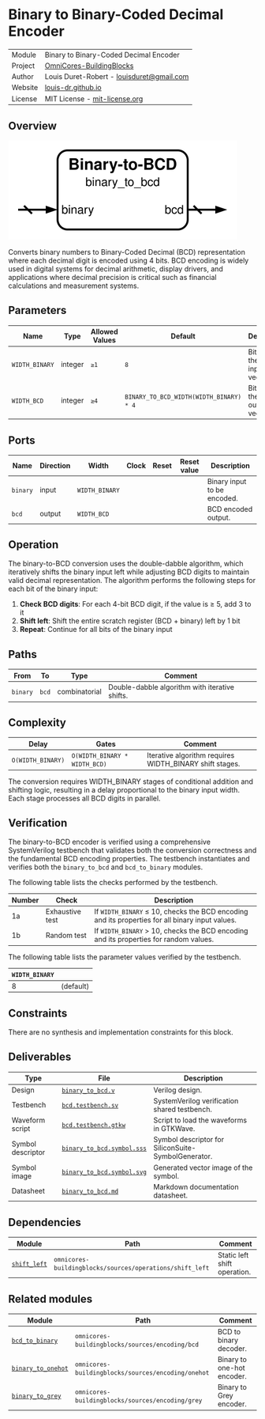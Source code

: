 # Binary to Binary-Coded Decimal Encoder

|         |                                                                                  |
| ------- | -------------------------------------------------------------------------------- |
| Module  | Binary to Binary-Coded Decimal Encoder                                           |
| Project | [OmniCores-BuildingBlocks](https://github.com/Louis-DR/OmniCores-BuildingBlocks) |
| Author  | Louis Duret-Robert - [louisduret@gmail.com](mailto:louisduret@gmail.com)         |
| Website | [louis-dr.github.io](https://louis-dr.github.io)                                 |
| License | MIT License - [mit-license.org](https://mit-license.org)                         |

## Overview

![binary_to_bcd](binary_to_bcd.symbol.svg)

Converts binary numbers to Binary-Coded Decimal (BCD) representation where each decimal digit is encoded using 4 bits. BCD encoding is widely used in digital systems for decimal arithmetic, display drivers, and applications where decimal precision is critical such as financial calculations and measurement systems.

## Parameters

| Name           | Type    | Allowed Values | Default                                 | Description                           |
| -------------- | ------- | -------------- | --------------------------------------- | ------------------------------------- |
| `WIDTH_BINARY` | integer | `≥1`           | `8`                                     | Bit width of the binary input vector. |
| `WIDTH_BCD`    | integer | `≥4`           | `BINARY_TO_BCD_WIDTH(WIDTH_BINARY) * 4` | Bit width of the BCD output vector.   |

## Ports

| Name     | Direction | Width          | Clock | Reset | Reset value | Description                 |
| -------- | --------- | -------------- | ----- | ----- | ----------- | --------------------------- |
| `binary` | input     | `WIDTH_BINARY` |       |       |             | Binary input to be encoded. |
| `bcd`    | output    | `WIDTH_BCD`    |       |       |             | BCD encoded output.         |

## Operation

The binary-to-BCD conversion uses the double-dabble algorithm, which iteratively shifts the binary input left while adjusting BCD digits to maintain valid decimal representation. The algorithm performs the following steps for each bit of the binary input:

1. **Check BCD digits**: For each 4-bit BCD digit, if the value is ≥ 5, add 3 to it
2. **Shift left**: Shift the entire scratch register (BCD + binary) left by 1 bit
3. **Repeat**: Continue for all bits of the binary input

## Paths

| From     | To    | Type          | Comment                                        |
| -------- | ----- | ------------- | ---------------------------------------------- |
| `binary` | `bcd` | combinatorial | Double-dabble algorithm with iterative shifts. |

## Complexity

| Delay             | Gates                         | Comment                                                 |
| ----------------- | ----------------------------- | ------------------------------------------------------- |
| `O(WIDTH_BINARY)` | `O(WIDTH_BINARY * WIDTH_BCD)` | Iterative algorithm requires WIDTH_BINARY shift stages. |

The conversion requires WIDTH_BINARY stages of conditional addition and shifting logic, resulting in a delay proportional to the binary input width. Each stage processes all BCD digits in parallel.

## Verification

The binary-to-BCD encoder is verified using a comprehensive SystemVerilog testbench that validates both the conversion correctness and the fundamental BCD encoding properties. The testbench instantiates and verifies both the `binary_to_bcd` and `bcd_to_binary` modules.

The following table lists the checks performed by the testbench.

| Number | Check           | Description                                                                                     |
| ------ | --------------- | ----------------------------------------------------------------------------------------------- |
| 1a     | Exhaustive test | If `WIDTH_BINARY` ≤ 10, checks the BCD encoding and its properties for all binary input values. |
| 1b     | Random test     | If `WIDTH_BINARY` > 10, checks the BCD encoding and its properties for random values.           |

The following table lists the parameter values verified by the testbench.

| `WIDTH_BINARY` |           |
| -------------- | --------- |
| 8              | (default) |

## Constraints

There are no synthesis and implementation constraints for this block.

## Deliverables

| Type              | File                                                   | Description                                         |
| ----------------- | ------------------------------------------------------ | --------------------------------------------------- |
| Design            | [`binary_to_bcd.v`](binary_to_bcd.v)                   | Verilog design.                                     |
| Testbench         | [`bcd.testbench.sv`](bcd.testbench.sv)                 | SystemVerilog verification shared testbench.        |
| Waveform script   | [`bcd.testbench.gtkw`](bcd.testbench.gtkw)             | Script to load the waveforms in GTKWave.            |
| Symbol descriptor | [`binary_to_bcd.symbol.sss`](binary_to_bcd.symbol.sss) | Symbol descriptor for SiliconSuite-SymbolGenerator. |
| Symbol image      | [`binary_to_bcd.symbol.svg`](binary_to_bcd.symbol.svg) | Generated vector image of the symbol.               |
| Datasheet         | [`binary_to_bcd.md`](binary_to_bcd.md)                 | Markdown documentation datasheet.                   |

## Dependencies

| Module                                                    | Path                                                     | Comment                      |
| --------------------------------------------------------- | -------------------------------------------------------- | ---------------------------- |
| [`shift_left`](../../operations/shift_left/shift_left.md) | `omnicores-buildingblocks/sources/operations/shift_left` | Static left shift operation. |

## Related modules

| Module                                              | Path                                               | Comment                    |
| --------------------------------------------------- | -------------------------------------------------- | -------------------------- |
| [`bcd_to_binary`](bcd_to_binary.md)                 | `omnicores-buildingblocks/sources/encoding/bcd`    | BCD to binary decoder.     |
| [`binary_to_onehot`](../onehot/binary_to_onehot.md) | `omnicores-buildingblocks/sources/encoding/onehot` | Binary to one-hot encoder. |
| [`binary_to_grey`](../grey/binary_to_grey.md)       | `omnicores-buildingblocks/sources/encoding/grey`   | Binary to Grey encoder.    |

